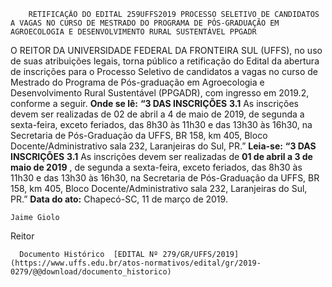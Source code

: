         RETIFICAÇÃO DO EDITAL 259UFFS2019 PROCESSO SELETIVO DE CANDIDATOS A VAGAS NO CURSO DE MESTRADO DO PROGRAMA DE PÓS-GRADUAÇÃO EM AGROECOLOGIA E DESENVOLVIMENTO RURAL SUSTENTÁVEL PPGADR  

 O REITOR DA UNIVERSIDADE FEDERAL DA FRONTEIRA SUL (UFFS), no uso de suas atribuições legais, torna público a retificação do Edital da abertura de inscrições para o Processo Seletivo de candidatos a vagas no curso de Mestrado do Programa de Pós-graduação em Agroecologia e Desenvolvimento Rural Sustentável (PPGADR), com ingresso em 2019.2, conforme a seguir.   **Onde se lê:** **“3 DAS INSCRIÇÕES** **3.1**  As inscrições devem ser realizadas de 02 de abril a 4 de maio de 2019, de segunda a sexta-feira, exceto feriados, das 8h30 às 11h30 e das 13h30 às 16h30, na Secretaria de Pós-Graduação da UFFS, BR 158, km 405, Bloco Docente/Administrativo sala 232, Laranjeiras do Sul, PR.”   **Leia-se:** **“3 DAS INSCRIÇÕES** **3.1**  As inscrições devem ser realizadas de **01 de abril a 3 de maio de 2019** , de segunda a sexta-feira, exceto feriados, das 8h30 às 11h30 e das 13h30 às 16h30, na Secretaria de Pós-Graduação da UFFS, BR 158, km 405, Bloco Docente/Administrativo sala 232, Laranjeiras do Sul, PR.”      **Data do ato:** Chapecó-SC, 11 de março de 2019.   
 

    Jaime Giolo   
 Reitor 

      Documento Histórico  [EDITAL Nº 279/GR/UFFS/2019](https://www.uffs.edu.br/atos-normativos/edital/gr/2019-0279/@@download/documento_historico)     
      